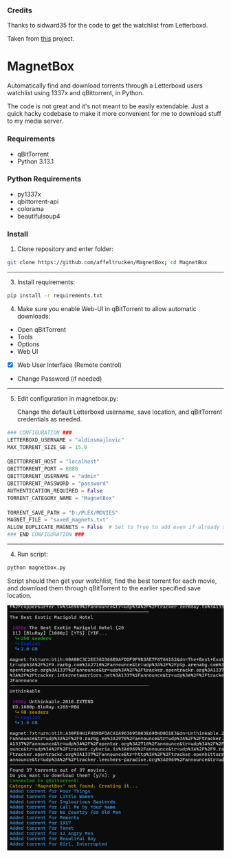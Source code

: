 ### Credits

Thanks to sidward35 for the code to get the watchlist from Letterboxd.

Taken from [this](https://github.com/sidward35/letterboxd-justwatch) project.

# MagnetBox
Automatically find and download torrents through a Letterboxd users watchlist using 1337x and qBittorrent, in Python.

The code is not great and it's not meant to be easily extendable. Just a quick hacky codebase to make it more convenient for me to download stuff to my media server.

### Requirements
* qBitTorrent
* Python 3.13.1

### Python Requirements
* py1337x
* qbittorrent-api
* colorama
* beautifulsoup4

### Install

1. Clone repository and enter folder:
```bash
git clone https://github.com/affeltrucken/MagnetBox; cd MagnetBox
```

___

3. Install requirements:
```bash
pip install -r requirements.txt
```
   
4. Make sure you enable Web-UI in qBitTorrent to allow automatic downloads:
* Open qBitTorrent
* Tools
* Options
* Web UI
* [X] Web User Interface (Remote control)
* Change Password (if needed)

___

5. Edit configuration in magnetbox.py:

   Change the default Letterboxd username, save location, and qBitTorrent credentials as needed.
```python
### CONFIGURATION ###
LETTERBOXD_USERNAME = "aldinsmajlovic"
MAX_TORRENT_SIZE_GB = 15.0

QBITTORRENT_HOST = "localhost"
QBITTORRENT_PORT = 8080
QBITTORRENT_USERNAME = "admin"
QBITTORRENT_PASSWORD = "password"
AUTHENTICATION_REQUIRED = False
TORRENT_CATEGORY_NAME = "MagnetBox"

TORRENT_SAVE_PATH = "D:/PLEX/MOVIES"
MAGNET_FILE = "saved_magnets.txt"
ALLOW_DUPLICATE_MAGNETS = False  # Set to True to add even if already saved
### END CONFIGURATION ###
```

___

4. Run script:
```bash
python magnetbox.py
```

Script should then get your watchlist, find the best torrent for each movie, and download them through qBitTorrent to the earlier specified save location.

![script](https://github.com/affeltrucken/MagnetBox/raw/main/script.png)
